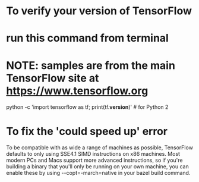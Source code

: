 # To verify your version of TensorFlow
# run this command from terminal

# NOTE: samples are from the main TensorFlow site at https://www.tensorflow.org

python -c 'import tensorflow as tf; print(tf.__version__)'  # for Python 2

# To fix the 'could speed up' error

To be compatible with as wide a range of machines as possible, TensorFlow defaults to only using SSE4.1 SIMD instructions on x86 machines. Most modern PCs and Macs support more advanced instructions, so if you're building a binary that you'll only be running on your own machine, you can enable these by using --copt=-march=native in your bazel build command.